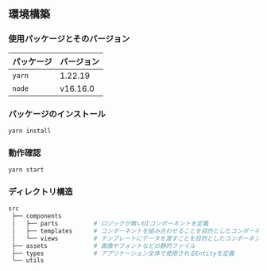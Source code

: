 ## 環境構築

### 使用パッケージとそのバージョン

| パッケージ | バージョン |
| ---------- | ---------- |
| `yarn`     | 1.22.19    |
| `node`     | v16.16.0   |

### パッケージのインストール

```bash
yarn install
```

### 動作確認

```bash
yarn start
```

### ディレクトリ構造

```bash
src
 ├── components
 │   ├── parts          # ロジックが無いUIコンポーネントを定義
 │   ├── templates      # コンポーネントを組み合わせることを目的としたコンポーネントを定義
 │   └── views          # テンプレートにデータを渡すことを目的としたコンポーネントを定義
 ├── assets             # 画像やフォントなどの静的ファイル
 ├── types              # アプリケーション全体で使用されるEntityを定義
 └── utils
```
